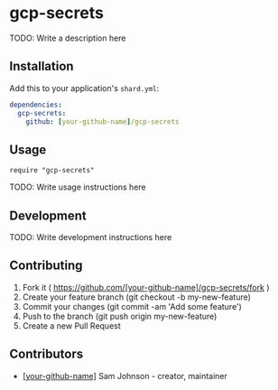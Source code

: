 # gcp-secrets

TODO: Write a description here

## Installation

Add this to your application's `shard.yml`:

```yaml
dependencies:
  gcp-secrets:
    github: [your-github-name]/gcp-secrets
```

## Usage

```crystal
require "gcp-secrets"
```

TODO: Write usage instructions here

## Development

TODO: Write development instructions here

## Contributing

1. Fork it ( https://github.com/[your-github-name]/gcp-secrets/fork )
2. Create your feature branch (git checkout -b my-new-feature)
3. Commit your changes (git commit -am 'Add some feature')
4. Push to the branch (git push origin my-new-feature)
5. Create a new Pull Request

## Contributors

- [[your-github-name]](https://github.com/[your-github-name]) Sam Johnson - creator, maintainer
